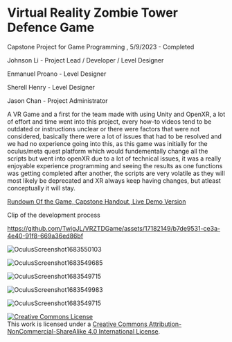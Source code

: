 # Virtual Reality Zombie Tower Defence Game 

Capstone Project for Game Programming , 5/9/2023 - Completed


Johnson Li - Project Lead / Developer / Level Designer


Enmanuel Proano - Level Designer


Sherell Henry - Level Designer


Jason Chan - Project Administrator


A VR Game and a first for the team made with using Unity and OpenXR, a lot of effort and time went into this project, every how-to videos tend to be outdated or instructions unclear or there were factors that were not considered, basically there were a lot of issues that had to be resolved and we had no experience going into this, as this game was initially for the oculus/meta quest platform which would fundementally change all the scripts but went into openXR due to a lot of technical issues, it was a really enjoyable experience programming and seeing the results as one functions was getting completed after another, the scripts are very volatile as they will most likely be deprecated and XR always keep having changes, but atleast conceptually it will stay. 


[Rundown Of the Game, Capstone Handout, Live Demo Version](https://docs.google.com/document/d/1t03DV_zWMd2e-flqAeL01BOIna2f8bGKoyUv74sLrRg/edit?usp=sharing)

Clip of the development process



https://github.com/TwigJL/VRZTDGame/assets/17182149/b7de9531-ce3a-4e40-91f8-669a36ed86bf



![OculusScreenshot1683550103](https://github.com/TwigJL/VRZTDGame/assets/17182149/fd34a23d-1862-44fa-a2ef-1b1ff561d3a6)


![OculusScreenshot1683549685](https://github.com/TwigJL/VRZTDGame/assets/17182149/5a243708-b96d-4f17-a95d-2fbffe3feeb7)


![OculusScreenshot1683549715](https://github.com/TwigJL/VRZTDGame/assets/17182149/902f5697-46b6-4624-9f81-0e98ac00cdd7)

![OculusScreenshot1683549983](https://github.com/TwigJL/VRZTDGame/assets/17182149/dea95841-8a23-49f8-ad3e-10d2a4a04285)


![OculusScreenshot1683549715](https://github.com/TwigJL/VRZTDGame/assets/17182149/a20e9f4c-a94f-428f-aa1a-007e9f779f98)

<a rel="license" href="http://creativecommons.org/licenses/by-nc-sa/4.0/"><img alt="Creative Commons License" style="border-width:0" src="https://i.creativecommons.org/l/by-nc-sa/4.0/88x31.png" /></a><br />This work is licensed under a <a rel="license" href="http://creativecommons.org/licenses/by-nc-sa/4.0/">Creative Commons Attribution-NonCommercial-ShareAlike 4.0 International License</a>.
